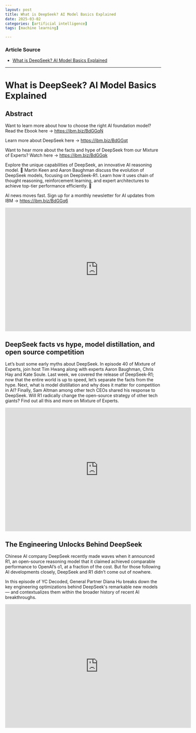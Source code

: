 ```yaml
---
layout: post
title: What is DeepSeek? AI Model Basics Explained
date: 2025-03-02
categories: [artificial intelligence]
tags: [machine learning]

---
```


### Article Source


* [What is DeepSeek? AI Model Basics Explained](https://www.youtube.com/watch?v=KTonvXhsxpc)

---


# What is DeepSeek? AI Model Basics Explained

## Abstract

Want to learn more about how to choose the right AI foundation model? Read the Ebook here → https://ibm.biz/BdGGqN

Learn more about DeepSeek here → https://ibm.biz/BdGGqt

Want to hear more about the facts and hype of DeepSeek from our Mixture of Experts? Watch here → https://ibm.biz/BdGGqk

Explore the unique capabilities of DeepSeek, an innovative AI reasoning model. 🌟 Martin Keen and Aaron Baughman discuss the evolution of DeepSeek models, focusing on DeepSeek-R1. Learn how it uses chain of thought reasoning, reinforcement learning, and expert architectures to achieve top-tier performance efficiently. 🚀

AI news moves fast. Sign up for a monthly newsletter for AI updates from IBM → https://ibm.biz/BdGGq6

<iframe width="600" height="400" src="https://www.youtube.com/embed/KTonvXhsxpc?si=G8a4U5yKkIuP89kB" title="YouTube video player" frameborder="0" allow="accelerometer; autoplay; clipboard-write; encrypted-media; gyroscope; picture-in-picture; web-share" referrerpolicy="strict-origin-when-cross-origin" allowfullscreen></iframe>


## DeepSeek facts vs hype, model distillation, and open source competition

Let’s bust some early myths about DeepSeek. In episode 40 of Mixture of Experts, join host Tim Hwang along with experts Aaron Baughman, Chris Hay and Kate Soule. Last week, we covered the release of DeepSeek-R1; now that the entire world is up to speed, let’s separate the facts from the hype. Next, what is model distillation and why does it matter for competition in AI? Finally, Sam Altman among other tech CEOs shared his response to DeepSeek. Will R1 radically change the open-source strategy of other tech giants? Find out all this and more on Mixture of Experts.

<iframe width="600" height="400" src="https://www.youtube.com/embed/jC0MGFDawWg?si=cgWnFbYmRJ-xSUdZ" title="YouTube video player" frameborder="0" allow="accelerometer; autoplay; clipboard-write; encrypted-media; gyroscope; picture-in-picture; web-share" referrerpolicy="strict-origin-when-cross-origin" allowfullscreen></iframe>

## The Engineering Unlocks Behind DeepSeek

Chinese AI company DeepSeek recently made waves when it announced R1, an open-source reasoning model that it claimed achieved comparable performance to OpenAI’s o1, at a fraction of the cost. But for those following AI developments closely, DeepSeek and R1 didn’t come out of nowhere.

In this episode of YC Decoded, General Partner Diana Hu breaks down the key engineering optimizations behind DeepSeek's remarkable new models — and contextualizes them within the broader history of recent AI breakthroughs.

<iframe width="600" height="400" src="https://www.youtube.com/embed/4Tmn-XP93m4?si=X1KDijhHhLLHkcYG" title="YouTube video player" frameborder="0" allow="accelerometer; autoplay; clipboard-write; encrypted-media; gyroscope; picture-in-picture; web-share" referrerpolicy="strict-origin-when-cross-origin" allowfullscreen></iframe>